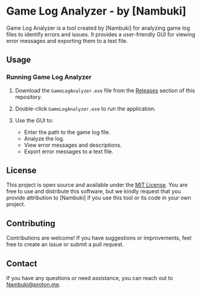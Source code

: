 # Game Log Analyzer - by [Nambuki]

Game Log Analyzer is a tool created by [Nambuki] for analyzing game log files to identify errors and issues. It provides a user-friendly GUI for viewing error messages and exporting them to a text file.

## Usage

### Running Game Log Analyzer

1. Download the `GameLogAnalyzer.exe` file from the [Releases](Releases) section of this repository.

2. Double-click `GameLogAnalyzer.exe` to run the application.

3. Use the GUI to:

   - Enter the path to the game log file.
   - Analyze the log.
   - View error messages and descriptions.
   - Export error messages to a text file.

## License

This project is open source and available under the [MIT License](LICENSE). You are free to use and distribute this software, but we kindly request that you provide attribution to [Nambuki] if you use this tool or its code in your own project.

## Contributing

Contributions are welcome! If you have suggestions or improvements, feel free to create an issue or submit a pull request.

## Contact

If you have any questions or need assistance, you can reach out to Nambuki@proton.me.
